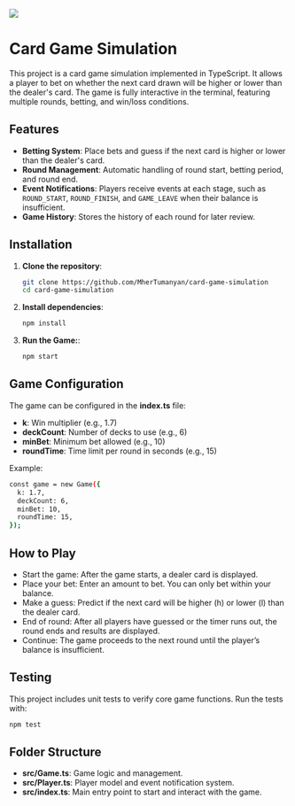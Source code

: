![](https://api.visitorbadge.io/api/VisitorHit?user=MherTumanyan&repo=card-game-simulation&countColor=%237B1E7A)

# Card Game Simulation

This project is a card game simulation implemented in TypeScript. It allows a player to bet on whether the next card drawn will be higher or lower than the dealer's card. The game is fully interactive in the terminal, featuring multiple rounds, betting, and win/loss conditions.

## Features

- **Betting System**: Place bets and guess if the next card is higher or lower than the dealer's card.
- **Round Management**: Automatic handling of round start, betting period, and round end.
- **Event Notifications**: Players receive events at each stage, such as `ROUND_START`, `ROUND_FINISH`, and `GAME_LEAVE` when their balance is insufficient.
- **Game History**: Stores the history of each round for later review.

## Installation

1. **Clone the repository**:
   ```bash
   git clone https://github.com/MherTumanyan/card-game-simulation
   cd card-game-simulation
   ```
2. **Install dependencies**:
   ```bash
   npm install
   ```
3. **Run the Game:**:
   ```bash
   npm start
   ```

## Game Configuration

The game can be configured in the **index.ts** file:

- **k**: Win multiplier (e.g., 1.7)
- **deckCount**: Number of decks to use (e.g., 6)
- **minBet**: Minimum bet allowed (e.g., 10)
- **roundTime**: Time limit per round in seconds (e.g., 15)

Example:

```bash
const game = new Game({
  k: 1.7,
  deckCount: 6,
  minBet: 10,
  roundTime: 15,
});
```

## How to Play

- Start the game: After the game starts, a dealer card is displayed.
- Place your bet: Enter an amount to bet. You can only bet within your balance.
- Make a guess: Predict if the next card will be higher (h) or lower (l) than the dealer card.
- End of round: After all players have guessed or the timer runs out, the round ends and results are displayed.
- Continue: The game proceeds to the next round until the player’s balance is insufficient.

## Testing

This project includes unit tests to verify core game functions. Run the tests with:

```bash
npm test
```

## Folder Structure

- **src/Game.ts**: Game logic and management.
- **src/Player.ts**: Player model and event notification system.
- **src/index.ts**: Main entry point to start and interact with the game.
